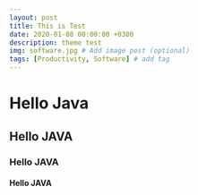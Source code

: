 ```yaml
---
layout: post
title: This is Test
date: 2020-01-08 00:00:00 +0300
description: theme test
img: software.jpg # Add image post (optional)
tags: [Productivity, Software] # add tag
---
```


# Hello Java

## Hello JAVA

### Hello JAVA

#### Hello JAVA
